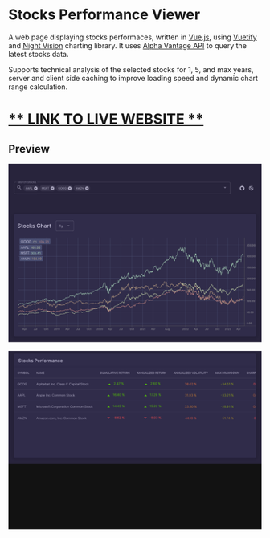 # Stocks Performance Viewer

A web page displaying stocks performaces, written in [Vue.js](https://vuejs.org/), using [Vuetify](https://vuetifyjs.com/en/) and [Night Vision](https://nightvision.dev/) charting library. It uses [Alpha Vantage API](https://www.alphavantage.co/) to query the latest stocks data.

Supports technical analysis of the selected stocks for 1, 5, and max years, server and client side caching to improve loading speed and dynamic chart range calculation.

# [** LINK TO LIVE WEBSITE **](https://stocks-visualizer.web.app/)

## Preview

![Stocks Chart](https://raw.githubusercontent.com/adarkforce/stocks-visualizer/master/images/Stocks%20Performance-1.png?token=GHSAT0AAAAAAB7VJGPFUJR6KZWVJTBLENTCZDECKLQ "Stocks Chart")

![Stocks Table](https://raw.githubusercontent.com/adarkforce/stocks-visualizer/master/images/Stocks%20Performance-2.png?token=GHSAT0AAAAAAB7VJGPET447SBC3KIEKR5YWZDECLIA "Stocks Table")
